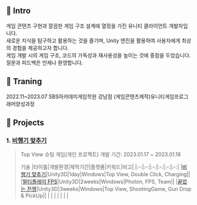 ## :pushpin: Intro
게임 콘텐츠 구현과 깔끔한 게임 구조 설계에 열정을 가진 유니티 클라이언트 개발자입니다.    
새로운 지식을 탐구하고 활용하는 것을 즐기며, Unity 엔진을 활용하여 사용자에게 최상의 경험을 제공하고자 합니다.    
게임 개발 시의 게임 구조, 코드의 가독성과 재사용성을 높이는 것에 중점을 두었습니다.     
질문과 피드백은 언제나 환영합니다.
</br>

## :pushpin: Traning
2022.11~2023.07 SBS아카데미게임학원 강남점 (게임콘텐츠제작)유니티게임프로그래머양성과정

## :pushpin: Projects
### 1. [비행기 맞추기](Game/DoubleClickAndCharging)
>Top View 슈팅 게임(개인 프로젝트)
>개발 기간: 2023.01.17 ~ 2023.01.18
>
>기술 
|타이틀|개발환경|제작기간|플랫폼|키워드|비고|
|:-:|:-:|:-:|:-:|:-:|:-:|
|[비행기 맞추기](Game/DoubleClickAndCharging)|Unity3D|1day|Windows|Top View, Double Click, Charging||
|[멀티플레이 FPS](Game/PhotonFPSGame)|Unity3D|2weeks|Windows|Photon, FPS, Team||
|[끝없는 전쟁](Game/EndlessWar)|Unity3D|3weeks|Windows|Top View, ShootingGame, Gun Drop & PickUp||
|   |   |   |   |   |   |
